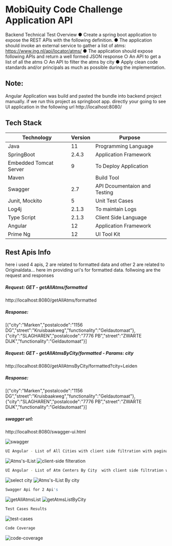 # MobiQuity Code Challenge Application API
Backend Technical Test Overview
 ● Create a spring boot application to expose the REST APIs with the following definition.
 ● The application should invoke an external service to gather a list of atms:
https://www.ing.nl/api/locator/atms/
 ● The application should expose following APIs and return a well formed JSON response
○ An API to get a list of all the atms
○ An API to filter the atms by city
 ● Apply clean code standards and/or principals as much as possible during the implementation.

## Note:
Angular Application was build and pasted the bundle into backend project manually. if we run this project as springboot app. directly your going to see UI application in the following url
http://localhost:8080/

## Tech Stack
| Technology | Version | Purpose |
| ------ | ------ | ------ |
| Java | 11| Programming Language |
| SpringBoot | 2.4.3 | Application Framework |
| Embedded Tomcat Server | 9 | To Deploy Application |
| Maven |   | Build Tool |
| Swagger  | 2.7 | API Dcoumentaion and Testing |
| Junit, Mockito | 5 | Unit Test Cases |
| Log4j | 2.1.3 | To maintain Logs |
| Type Script | 2.1.3 | Client Side Language |
| Angular | 12 | Application Framework |
| Prime Ng | 12 | UI Tool Kit |

## Rest Apis Info
here i used 4 apis, 2 are related to formatted data and other 2 are related to Originaldata...
here im providing uri's for formatted data.
follwoing are the request and responses
##### Request: GET - getAllAtms/formatted
http://localhost:8080/getAllAtms/formatted
##### Response:
[{"city":"Marken","postalcode":"1156 DG","street":"Kruisbaakweg","functionality":"Geldautomaat"},{"city":"SLAGHAREN","postalcode":"7776 PB","street":"ZWARTE DIJK","functionality":"Geldautomaat"}]

##### Request: GET - getAllAtmsByCity/formatted - Params: city
http://localhost:8080/getAllAtmsByCity/formatted?city=Leiden
##### Response:
[{"city":"Marken","postalcode":"1156 DG","street":"Kruisbaakweg","functionality":"Geldautomaat"},{"city":"SLAGHAREN","postalcode":"7776 PB","street":"ZWARTE DIJK","functionality":"Geldautomaat"}]

##### swagger url:
http://localhost:8080/swagger-ui.html

![swagger](https://user-images.githubusercontent.com/53008196/121884763-ee981280-cd30-11eb-8f71-d749896154aa.JPG)

```sh
UI Angular - List of All Cities with client side filtration with pagination
```
![Atms's-lList](https://user-images.githubusercontent.com/53008196/121884913-22733800-cd31-11eb-99ad-e8706baa8ba1.JPG)
![client-side filteration](https://user-images.githubusercontent.com/53008196/121884933-27d08280-cd31-11eb-94ac-b03f874abcd9.JPG)


```sh
UI Angular - List of Atm Centers By City  with client side filtration with pagination
```
![select city ](https://user-images.githubusercontent.com/53008196/121885028-48004180-cd31-11eb-903d-b36ce300c19c.JPG)
![Atms's-lList By city](https://user-images.githubusercontent.com/53008196/121885039-4cc4f580-cd31-11eb-881a-778acf4a8029.JPG)


```sh
Swagger Api for 2 Api's
```
![getAllAtmsList](https://user-images.githubusercontent.com/53008196/121885144-6c5c1e00-cd31-11eb-82c5-2255d182721d.JPG)
![getAtmsListByCity](https://user-images.githubusercontent.com/53008196/121885158-70883b80-cd31-11eb-8e80-60e6bd51fa85.JPG)


```sh
Test Cases Results
```
![test-cases](https://user-images.githubusercontent.com/53008196/121885187-7da52a80-cd31-11eb-8049-5d3492df47b2.JPG)

```sh
Code Coverage
```
![code-coverage](https://user-images.githubusercontent.com/53008196/121885244-91e92780-cd31-11eb-855e-a1d130bb6ab6.JPG)
